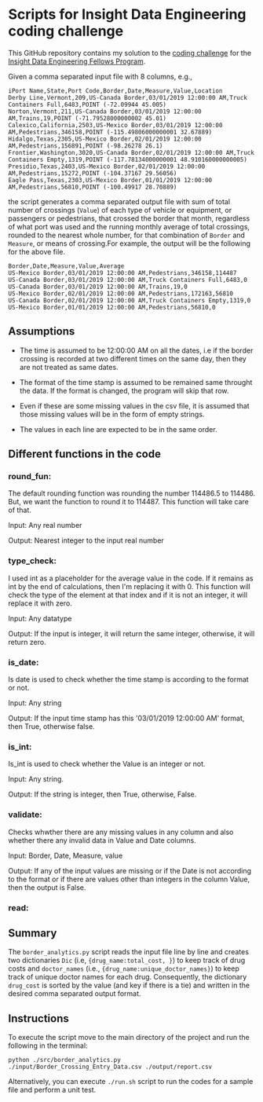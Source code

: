 # Scripts for Insight Data Engineering coding challenge
This GitHub repository contains my solution to the [coding challenge](https://github.com/InsightDataScience/border-crossing-analysis) for the [Insight Data Engineering Fellows Program](https://www.insightdataengineering.com/).

Given a comma separated input file with 8 columns, e.g.,

```
iPort Name,State,Port Code,Border,Date,Measure,Value,Location
Derby Line,Vermont,209,US-Canada Border,03/01/2019 12:00:00 AM,Truck Containers Full,6483,POINT (-72.09944 45.005)
Norton,Vermont,211,US-Canada Border,03/01/2019 12:00:00 AM,Trains,19,POINT (-71.79528000000002 45.01)
Calexico,California,2503,US-Mexico Border,03/01/2019 12:00:00 AM,Pedestrians,346158,POINT (-115.49806000000001 32.67889)
Hidalgo,Texas,2305,US-Mexico Border,02/01/2019 12:00:00 AM,Pedestrians,156891,POINT (-98.26278 26.1)
Frontier,Washington,3020,US-Canada Border,02/01/2019 12:00:00 AM,Truck Containers Empty,1319,POINT (-117.78134000000001 48.910160000000005)
Presidio,Texas,2403,US-Mexico Border,02/01/2019 12:00:00 AM,Pedestrians,15272,POINT (-104.37167 29.56056)
Eagle Pass,Texas,2303,US-Mexico Border,01/01/2019 12:00:00 AM,Pedestrians,56810,POINT (-100.49917 28.70889)
```
the script generates a comma separated output file with sum of total number of crossings (`Value`) of each type of vehicle or equipment, or passengers or pedestrians, that crossed the border that month, regardless of what port was used and the running monthly average of total crossings, rounded to the nearest whole number, for that combination of `Border` and `Measure`, or means of crossing.For example, the output will be the following for the above file.
```
Border,Date,Measure,Value,Average
US-Mexico Border,03/01/2019 12:00:00 AM,Pedestrians,346158,114487
US-Canada Border,03/01/2019 12:00:00 AM,Truck Containers Full,6483,0
US-Canada Border,03/01/2019 12:00:00 AM,Trains,19,0
US-Mexico Border,02/01/2019 12:00:00 AM,Pedestrians,172163,56810
US-Canada Border,02/01/2019 12:00:00 AM,Truck Containers Empty,1319,0
US-Mexico Border,01/01/2019 12:00:00 AM,Pedestrians,56810,0
```
## Assumptions

* The time is assumed to be 12:00:00 AM on all the dates, i.e if the border crossing is recorded at two different times on the same day, then they are not treated as same dates.

* The format of the time stamp is assumed to be remained same throught the data. If the format is changed, the program will skip that row.

* Even if these are some missing values in the csv file, it is assumed that those missing values will be in the form of empty strings.

* The values in each line are expected to be in the same order.

## Different functions in the code

### round_fun:

The default rounding function was rounding the number 114486.5 to 114486. But, we want the function to round it to 114487. This function will take care of that.

Input: Any real number

Output: Nearest integer to the input real number

### type_check:

I used int as a placeholder for the average value in the code. If it remains as int by the end of calculations, then I'm replacing it with 0. This function will check the type of the element at that index and if it is not an integer, it will replace it with zero.

Input: Any datatype

Output: If the input is integer, it will return the same integer, otherwise, it will return zero.

### is_date:

Is date is used to check whether the time stamp is according to the format or not.

Input: Any string

Output: If the input time stamp has this '03/01/2019 12:00:00 AM' format, then True, otherwise false.

### is_int:

Is_int is used to check whether the Value is an integer or not.

Input: Any string.

Output: If the string is integer, then True, otherwise, False.

### validate:

Checks whwther there are any missing values in any column and also whether there any invalid data in Value and Date columns.

Input: Border, Date, Measure, value

Output: If any of the input values are missing or if the Date is not according to the format or if there are values other than integers in the column Value, then the output is False.

### read: 

## Summary
The `border_analytics.py` script reads the input file line by line and creates two dictionaries `Dic` (i.e, `{drug_name:total_cost, }`) to keep track of drug costs and `doctor_names` (i.e., `{drug_name:unique_doctor_names}`) to keep track of unique doctor names for each drug. Consequently, the dictionary `drug_cost` is sorted by the value (and key if there is a tie) and written in the desired comma separated output format. 

## Instructions
To execute the script move to the main directory of the project and run the following in the terminal:

```
python ./src/border_analytics.py ./input/Border_Crossing_Entry_Data.csv ./output/report.csv
```

Alternatively, you can execute `./run.sh` script to run the codes for a sample file and perform a unit test.
